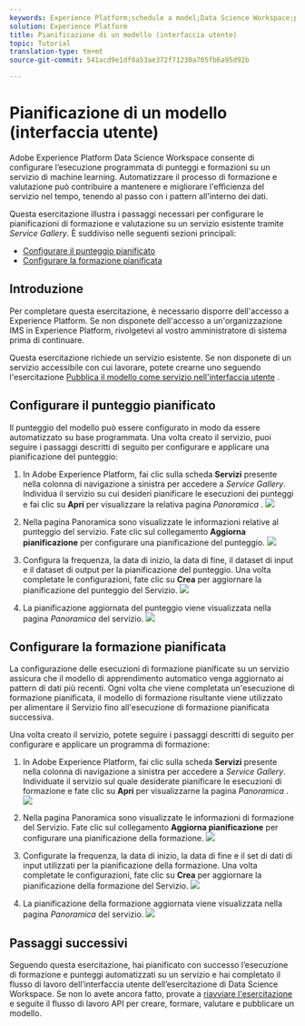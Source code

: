 ```yaml
---
keywords: Experience Platform;schedule a model;Data Science Workspace;popular topics
solution: Experience Platform
title: Pianificazione di un modello (interfaccia utente)
topic: Tutorial
translation-type: tm+mt
source-git-commit: 541acd9e1df8a53ae372f71230a705fb6a95d92b

---
```



# Pianificazione di un modello (interfaccia utente)

Adobe Experience Platform Data Science Workspace consente di configurare l’esecuzione programmata di punteggi e formazioni su un servizio di machine learning. Automatizzare il processo di formazione e valutazione può contribuire a mantenere e migliorare l&#39;efficienza del servizio nel tempo, tenendo al passo con i pattern all&#39;interno dei dati.

Questa esercitazione illustra i passaggi necessari per configurare le pianificazioni di formazione e valutazione su un servizio esistente tramite *Service Gallery*. È suddiviso nelle seguenti sezioni principali:

- [Configurare il punteggio pianificato](#configure-scheduled-scoring)
- [Configurare la formazione pianificata](#configure-scheduled-training)

## Introduzione

Per completare questa esercitazione, è necessario disporre dell&#39;accesso a Experience Platform. Se non disponete dell&#39;accesso a un&#39;organizzazione IMS in Experience Platform, rivolgetevi al vostro amministratore di sistema prima di continuare.

Questa esercitazione richiede un servizio esistente. Se non disponete di un servizio accessibile con cui lavorare, potete crearne uno seguendo l&#39;esercitazione [Pubblica il modello come servizio nell&#39;interfaccia utente](./publish-model-service-ui.md) .

## Configurare il punteggio pianificato

Il punteggio del modello può essere configurato in modo da essere automatizzato su base programmata. Una volta creato il servizio, puoi seguire i passaggi descritti di seguito per configurare e applicare una pianificazione del punteggio:

1. In Adobe Experience Platform, fai clic sulla scheda **Servizi** presente nella colonna di navigazione a sinistra per accedere a *Service Gallery*. Individua il servizio su cui desideri pianificare le esecuzioni dei punteggi e fai clic su **Apri** per visualizzare la relativa pagina *Panoramica* .
   ![](../images/models-recipes/schedule/click_to_open.png)

2. Nella pagina Panoramica sono visualizzate le informazioni relative al punteggio del servizio. Fate clic sul collegamento **Aggiorna pianificazione** per configurare una pianificazione del punteggio.
   ![](../images/models-recipes/schedule/service_overview_score.png)

3. Configura la frequenza, la data di inizio, la data di fine, il dataset di input e il dataset di output per la pianificazione del punteggio. Una volta completate le configurazioni, fate clic su **Crea** per aggiornare la pianificazione del punteggio del Servizio.
   ![](../images/models-recipes/schedule/14_configure_scoring_schedule.png)

4. La pianificazione aggiornata del punteggio viene visualizzata nella pagina *Panoramica* del servizio.
   ![](../images/models-recipes/schedule/service_with_scoring_schedule.png)


## Configurare la formazione pianificata

La configurazione delle esecuzioni di formazione pianificate su un servizio assicura che il modello di apprendimento automatico venga aggiornato ai pattern di dati più recenti. Ogni volta che viene completata un&#39;esecuzione di formazione pianificata, il modello di formazione risultante viene utilizzato per alimentare il Servizio fino all&#39;esecuzione di formazione pianificata successiva.

Una volta creato il servizio, potete seguire i passaggi descritti di seguito per configurare e applicare un programma di formazione:

1. In Adobe Experience Platform, fai clic sulla scheda **Servizi** presente nella colonna di navigazione a sinistra per accedere a *Service Gallery*. Individuate il servizio sul quale desiderate pianificare le esecuzioni di formazione e fate clic su **Apri** per visualizzarne la pagina *Panoramica* .
   ![](../images/models-recipes/schedule/click_to_open.png)

2. Nella pagina Panoramica sono visualizzate le informazioni di formazione del Servizio. Fate clic sul collegamento **Aggiorna pianificazione** per configurare una pianificazione della formazione.
   ![](../images/models-recipes/schedule/service_overview_train.png)

3. Configurate la frequenza, la data di inizio, la data di fine e il set di dati di input utilizzati per la pianificazione della formazione. Una volta completate le configurazioni, fate clic su **Crea** per aggiornare la pianificazione della formazione del Servizio.
   ![](../images/models-recipes/schedule/12_configure_training_schedule.png)

4. La pianificazione della formazione aggiornata viene visualizzata nella pagina *Panoramica* del servizio.
   ![](../images/models-recipes/schedule/service_with_training_schedule.png)

## Passaggi successivi

Seguendo questa esercitazione, hai pianificato con successo l’esecuzione di formazione e punteggi automatizzati su un servizio e hai completato il flusso di lavoro dell’interfaccia utente dell’esercitazione di Data Science Workspace. Se non lo avete ancora fatto, provate a [riavviare l&#39;esercitazione](./create-retails-sales-dataset.md) e seguite il flusso di lavoro API per creare, formare, valutare e pubblicare un modello.
